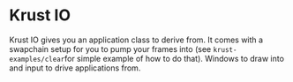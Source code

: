 Krust IO
========

Krust IO gives you an application class to derive from.
It comes with a swapchain setup for you to pump your frames into
(see `krust-examples/clear`for simple example of how to do that).
Windows to draw into and input to drive applications from.

